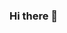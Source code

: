 ### Hi there 👋

<!--
**timidola/timidola** is a ✨ _special_ ✨ repository because its `README.md` (this file) appears on your GitHub profile.

Here are some ideas to get you started:

- 🔭 I’m currently working on ...web3 blockchain development 
- 🌱 I’m currently learning ...blockchain 
- 👯 I’m looking to collaborate on ...ideas about blockchain 
- 🤔 I’m looking for help with ...information and materials about blockchain technology 
- 💬 Ask me about ...anything relevant to blockchain 
- 📫 How to reach me: ...mary_lyn190@twitter
- 😄 Pronouns: ...him
- ⚡ Fun fact: ...I love money
-->

